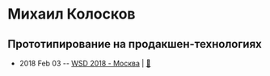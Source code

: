 # Михаил Колосков

## Прототипирование на продакшен-технологиях
- 2018 Feb 03 -- [WSD 2018 - Москва](https://www.youtube.com/watch?v=YUKHcQJEELw)  | [:notebook:](https://wsd.events/2018/02/03/pres/bem-design.pdf)  
